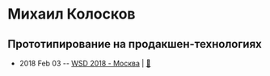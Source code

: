 # Михаил Колосков

## Прототипирование на продакшен-технологиях
- 2018 Feb 03 -- [WSD 2018 - Москва](https://www.youtube.com/watch?v=YUKHcQJEELw)  | [:notebook:](https://wsd.events/2018/02/03/pres/bem-design.pdf)  
